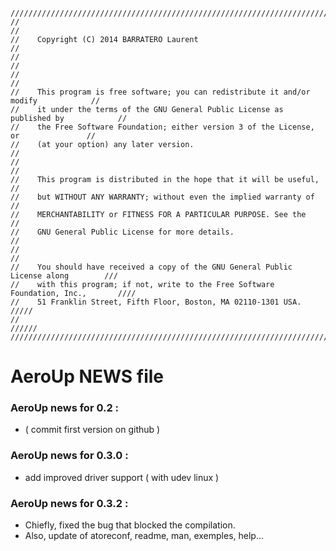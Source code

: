 ```
////////////////////////////////////////////////////////////////////////////////////////
//                                                                                    //
//    Copyright (C) 2014 BARRATERO Laurent                                            //
//                                                                                    //
//                                                                                    //
//    This program is free software; you can redistribute it and/or modify            //
//    it under the terms of the GNU General Public License as published by            //
//    the Free Software Foundation; either version 3 of the License, or               //
//    (at your option) any later version.                                             //
//                                                                                    //
//    This program is distributed in the hope that it will be useful,                 //
//    but WITHOUT ANY WARRANTY; without even the implied warranty of                  //
//    MERCHANTABILITY or FITNESS FOR A PARTICULAR PURPOSE. See the                    //
//    GNU General Public License for more details.                                    //
//                                                                                    //
//    You should have received a copy of the GNU General Public License along        ///
//    with this program; if not, write to the Free Software Foundation, Inc.,       ////
//    51 Franklin Street, Fifth Floor, Boston, MA 02110-1301 USA.                  /////
//                                                                                //////
////////////////////////////////////////////////////////////////////////////////////////
```
AeroUp NEWS file 
================

### AeroUp news for 0.2 :        

  * ( commit first version on github )         
  
### AeroUp news for 0.3.0 :
  * add improved driver support ( with udev linux )

### AeroUp news for 0.3.2 :
  * Chiefly, fixed the bug that blocked the compilation.
  * Also, update of atoreconf, readme, man, exemples, help...
